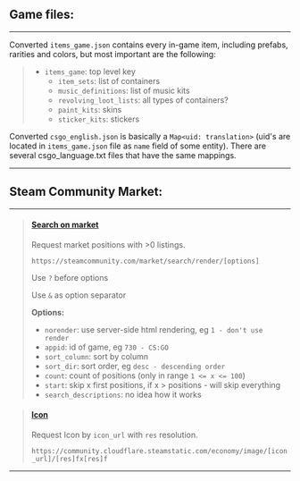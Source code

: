 ## Game files:
___

Converted ```items_game.json``` contains 
every in-game item, including prefabs, rarities and colors, but most important are the following:
> * ```items_game```: top level key
>   * ```item_sets```: list of containers
>   * ```music_definitions```: list of music kits
>   * ```revolving_loot_lists```: all types of containers?
>   * ```paint_kits```: skins
>   * ```sticker_kits```: stickers

Converted ```csgo_english.json``` is basically a ```Map<uid: translation>``` (uid's are located in ```items_game.json```
file as ```name``` field of some entity). There are several csgo_language.txt files that have the same
mappings.
___

## Steam Community Market:
___
> #### [Search on market](https://steamcommunity.com/market/search/render/)
> Request market positions with >0 listings.
> 
> ```https://steamcommunity.com/market/search/render/[options]```
> 
> Use ```?``` before options
> 
> Use ```&``` as option separator
> 
> **Options:**
> * ```norender```: use server-side html rendering, eg ```1 - don't use render```
> * ```appid```: id of game, eg ```730 - CS:GO```
> * ```sort_column```: sort by column
> * ```sort_dir```: sort order, eg ```desc - descending order```
> * ```count```: count of positions (only in range ```1 <= x <= 100```)
> * ```start```: skip x first positions, if x > positions - will skip everything
> * ```search_descriptions```: no idea how it works 

> #### [Icon](https://community.cloudflare.steamstatic.com/economy/image/)
> Request Icon by ```icon_url``` with ```res``` resolution.
> 
> ```https://community.cloudflare.steamstatic.com/economy/image/[icon_url]/[res]fx[res]f```
___